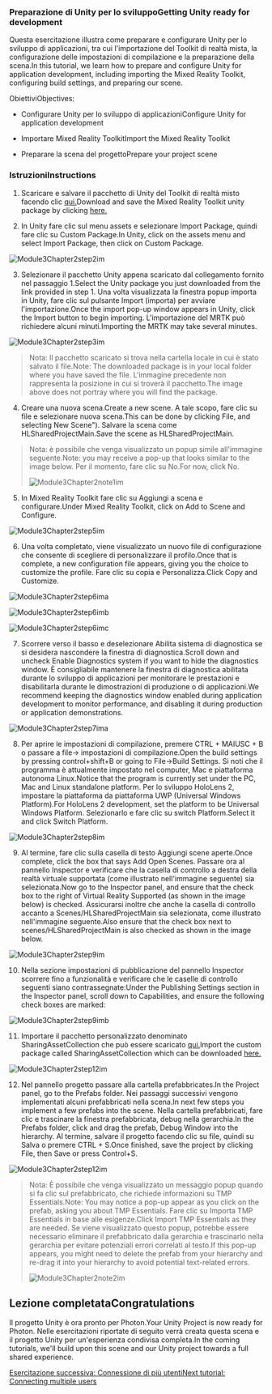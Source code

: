 ### <a name="getting-unity-ready-for-development"></a><span data-ttu-id="292b2-101">Preparazione di Unity per lo sviluppo</span><span class="sxs-lookup"><span data-stu-id="292b2-101">Getting Unity ready for development</span></span> 


<span data-ttu-id="292b2-102">Questa esercitazione illustra come preparare e configurare Unity per lo sviluppo di applicazioni, tra cui l'importazione del Toolkit di realtà mista, la configurazione delle impostazioni di compilazione e la preparazione della scena.</span><span class="sxs-lookup"><span data-stu-id="292b2-102">In this tutorial, we learn how to prepare and configure Unity for application development, including importing the Mixed Reality Toolkit, configuring build settings, and preparing our scene.</span></span>

<span data-ttu-id="292b2-103">Obiettivi</span><span class="sxs-lookup"><span data-stu-id="292b2-103">Objectives:</span></span>

- <span data-ttu-id="292b2-104">Configurare Unity per lo sviluppo di applicazioni</span><span class="sxs-lookup"><span data-stu-id="292b2-104">Configure Unity for application development</span></span>

- <span data-ttu-id="292b2-105">Importare Mixed Reality Toolkit</span><span class="sxs-lookup"><span data-stu-id="292b2-105">Import the Mixed Reality Toolkit</span></span>

- <span data-ttu-id="292b2-106">Preparare la scena del progetto</span><span class="sxs-lookup"><span data-stu-id="292b2-106">Prepare your project scene</span></span>

### <a name="instructions"></a><span data-ttu-id="292b2-107">Istruzioni</span><span class="sxs-lookup"><span data-stu-id="292b2-107">Instructions</span></span>

1. <span data-ttu-id="292b2-108">Scaricare e salvare il pacchetto di Unity del Toolkit di realtà misto facendo clic [qui.](https://github.com/microsoft/MixedRealityToolkit-Unity/releases/download/v2.0.0-RC2.1/Microsoft.MixedReality.Toolkit.Unity.Foundation-v2.0.0-RC2.1.unitypackage)</span><span class="sxs-lookup"><span data-stu-id="292b2-108">Download and save the Mixed Reality Toolkit unity package by clicking [here.](https://github.com/microsoft/MixedRealityToolkit-Unity/releases/download/v2.0.0-RC2.1/Microsoft.MixedReality.Toolkit.Unity.Foundation-v2.0.0-RC2.1.unitypackage)</span></span>

2. <span data-ttu-id="292b2-109">In Unity fare clic sul menu assets e selezionare Import Package, quindi fare clic su Custom Package.</span><span class="sxs-lookup"><span data-stu-id="292b2-109">In Unity, click on the assets menu and select Import Package, then click on Custom Package.</span></span>

![Module3Chapter2step2im](images/module3chapter2step2im.PNG)

3. <span data-ttu-id="292b2-111">Selezionare il pacchetto Unity appena scaricato dal collegamento fornito nel passaggio 1.</span><span class="sxs-lookup"><span data-stu-id="292b2-111">Select the Unity package you just downloaded from the link provided in step 1.</span></span> <span data-ttu-id="292b2-112">Una volta visualizzata la finestra popup importa in Unity, fare clic sul pulsante Import (importa) per avviare l'importazione.</span><span class="sxs-lookup"><span data-stu-id="292b2-112">Once the import pop-up window appears in Unity, click the Import button to begin importing.</span></span> <span data-ttu-id="292b2-113">L'importazione del MRTK può richiedere alcuni minuti.</span><span class="sxs-lookup"><span data-stu-id="292b2-113">Importing the MRTK may take several minutes.</span></span>

![Module3Chapter2step3im](images/module3chapter2step3im.PNG)

> <span data-ttu-id="292b2-115">Nota: Il pacchetto scaricato si trova nella cartella locale in cui è stato salvato il file.</span><span class="sxs-lookup"><span data-stu-id="292b2-115">Note: The downloaded package is in your local folder where you have saved the file.</span></span> <span data-ttu-id="292b2-116">L'immagine precedente non rappresenta la posizione in cui si troverà il pacchetto.</span><span class="sxs-lookup"><span data-stu-id="292b2-116">The image above does not portray where you will find the package.</span></span>

4. <span data-ttu-id="292b2-117">Creare una nuova scena.</span><span class="sxs-lookup"><span data-stu-id="292b2-117">Create a new scene.</span></span> <span data-ttu-id="292b2-118">A tale scopo, fare clic su file e selezionare nuova scena.</span><span class="sxs-lookup"><span data-stu-id="292b2-118">This can be done by clicking File, and selecting New Scene").</span></span> <span data-ttu-id="292b2-119">Salvare la scena come HLSharedProjectMain.</span><span class="sxs-lookup"><span data-stu-id="292b2-119">Save the scene as HLSharedProjectMain.</span></span>

> <span data-ttu-id="292b2-120">Nota: è possibile che venga visualizzato un popup simile all'immagine seguente.</span><span class="sxs-lookup"><span data-stu-id="292b2-120">Note: you may receive a pop-up that looks similar to the image below.</span></span> <span data-ttu-id="292b2-121">Per il momento, fare clic su No.</span><span class="sxs-lookup"><span data-stu-id="292b2-121">For now, click No.</span></span>
>
> ![Module3Chapter2note1im](images/module3chapter2note1im.PNG)

5. <span data-ttu-id="292b2-123">In Mixed Reality Toolkit fare clic su Aggiungi a scena e configurare.</span><span class="sxs-lookup"><span data-stu-id="292b2-123">Under Mixed Reality Toolkit, click on Add to Scene and Configure.</span></span>

![Module3Chapter2step5im](images/module3chapter2step5im.PNG)

6. <span data-ttu-id="292b2-125">Una volta completato, viene visualizzato un nuovo file di configurazione che consente di scegliere di personalizzare il profilo.</span><span class="sxs-lookup"><span data-stu-id="292b2-125">Once that is complete, a new configuration file appears, giving you the choice to customize the profile.</span></span> <span data-ttu-id="292b2-126">Fare clic su copia e Personalizza.</span><span class="sxs-lookup"><span data-stu-id="292b2-126">Click Copy and Customize.</span></span>

![Module3Chapter2step6ima](images/module3chapter2step6ima.PNG)

![Module3Chapter2step6imb](images/module3chapter2step6imb.PNG)

![Module3Chapter2step6imc](images/module3chapter2step6imc.PNG)

7. <span data-ttu-id="292b2-130">Scorrere verso il basso e deselezionare Abilita sistema di diagnostica se si desidera nascondere la finestra di diagnostica.</span><span class="sxs-lookup"><span data-stu-id="292b2-130">Scroll down and uncheck Enable Diagnostics system if you want to hide the diagnostics window.</span></span> <span data-ttu-id="292b2-131">È consigliabile mantenere la finestra di diagnostica abilitata durante lo sviluppo di applicazioni per monitorare le prestazioni e disabilitarla durante le dimostrazioni di produzione o di applicazioni.</span><span class="sxs-lookup"><span data-stu-id="292b2-131">We recommend keeping the diagnostics window enabled during application development to monitor performance, and disabling it during production or application demonstrations.</span></span> 

![Module3Chapter2step7ima](images/module3chapter2step7ima.PNG)

8. <span data-ttu-id="292b2-133">Per aprire le impostazioni di compilazione, premere CTRL + MAIUSC + B o passare a file-> impostazioni di compilazione.</span><span class="sxs-lookup"><span data-stu-id="292b2-133">Open the build settings by pressing control+shift+B or going to File->Build Settings.</span></span> <span data-ttu-id="292b2-134">Si noti che il programma è attualmente impostato nel computer, Mac e piattaforma autonoma Linux.</span><span class="sxs-lookup"><span data-stu-id="292b2-134">Notice that the program is currently set under the PC, Mac and Linux standalone platform.</span></span> <span data-ttu-id="292b2-135">Per lo sviluppo HoloLens 2, impostare la piattaforma da piattaforma UWP (Universal Windows Platform).</span><span class="sxs-lookup"><span data-stu-id="292b2-135">For HoloLens 2 development, set the platform to be Universal Windows Platform.</span></span> <span data-ttu-id="292b2-136">Selezionarlo e fare clic su switch Platform.</span><span class="sxs-lookup"><span data-stu-id="292b2-136">Select it and click Switch Platform.</span></span>

![Module3Chapter2step8im](images/module3chapter2step8im.PNG)

9. <span data-ttu-id="292b2-138">Al termine, fare clic sulla casella di testo Aggiungi scene aperte.</span><span class="sxs-lookup"><span data-stu-id="292b2-138">Once complete, click the box that says Add Open Scenes.</span></span> <span data-ttu-id="292b2-139">Passare ora al pannello Inspector e verificare che la casella di controllo a destra della realtà virtuale supportata (come illustrato nell'immagine seguente) sia selezionata.</span><span class="sxs-lookup"><span data-stu-id="292b2-139">Now go to the Inspector panel, and ensure that the check box to the right of Virtual Reality Supported (as shown in the image below) is checked.</span></span> <span data-ttu-id="292b2-140">Assicurarsi inoltre che anche la casella di controllo accanto a Scenes/HLSharedProjectMain sia selezionata, come illustrato nell'immagine seguente.</span><span class="sxs-lookup"><span data-stu-id="292b2-140">Also ensure that the check box next to scenes/HLSharedProjectMain is also checked as shown in the image below.</span></span>

![Module3Chapter2step9im](images/module3chapter2step9im.PNG)

10. <span data-ttu-id="292b2-142">Nella sezione impostazioni di pubblicazione del pannello Inspector scorrere fino a funzionalità e verificare che le caselle di controllo seguenti siano contrassegnate:</span><span class="sxs-lookup"><span data-stu-id="292b2-142">Under the Publishing Settings section in the Inspector panel, scroll down to Capabilities, and ensure the following check boxes are marked:</span></span>

![Module3Chapter2step9imb](images/module3chapter2step9imb.PNG)

11. <span data-ttu-id="292b2-144">Importare il pacchetto personalizzato denominato SharingAssetCollection che può essere scaricato [qui.](https://github.com/microsoft/MixedRealityLearning/releases/tag/development)</span><span class="sxs-lookup"><span data-stu-id="292b2-144">Import the custom package called SharingAssetCollection which can be downloaded [here.](https://github.com/microsoft/MixedRealityLearning/releases/tag/development)</span></span>

![Module3Chapter2step12im](images/module3chapter2step11im.PNG)

12. <span data-ttu-id="292b2-146">Nel pannello progetto passare alla cartella prefabbricates.</span><span class="sxs-lookup"><span data-stu-id="292b2-146">In the Project panel, go to the Prefabs folder.</span></span> <span data-ttu-id="292b2-147">Nei passaggi successivi vengono implementati alcuni prefabbricati nella scena.</span><span class="sxs-lookup"><span data-stu-id="292b2-147">In next few steps you implement a few prefabs into the scene.</span></span> <span data-ttu-id="292b2-148">Nella cartella prefabbricati, fare clic e trascinare la finestra prefabbricata, debug nella gerarchia.</span><span class="sxs-lookup"><span data-stu-id="292b2-148">In the Prefabs folder, click and drag the prefab, Debug Window into the hierarchy.</span></span> <span data-ttu-id="292b2-149">Al termine, salvare il progetto facendo clic su file, quindi su Salva o premere CTRL + S.</span><span class="sxs-lookup"><span data-stu-id="292b2-149">Once finished, save the project by clicking File, then Save or press Control+S.</span></span>

![Module3Chapter2step12im](images/module3chapter2step12im.PNG)

   > <span data-ttu-id="292b2-151">Nota: È possibile che venga visualizzato un messaggio popup quando si fa clic sul prefabbricato, che richiede informazioni su TMP Essentials.</span><span class="sxs-lookup"><span data-stu-id="292b2-151">Note: You may notice a pop-up appear as you click on the prefab, asking you about TMP Essentials.</span></span> <span data-ttu-id="292b2-152">Fare clic su Importa TMP Essentials in base alle esigenze.</span><span class="sxs-lookup"><span data-stu-id="292b2-152">Click Import TMP Essentials as they are needed.</span></span> <span data-ttu-id="292b2-153">Se viene visualizzato questo popup, potrebbe essere necessario eliminare il prefabbricato dalla gerarchia e trascinarlo nella gerarchia per evitare potenziali errori correlati al testo.</span><span class="sxs-lookup"><span data-stu-id="292b2-153">If this pop-up appears, you might need to delete the prefab from your hierarchy and re-drag it into your hierarchy to avoid potential text-related errors.</span></span>
   >
>![Module3Chapter2note2im](images/module3chapter2note2im.PNG)


## <a name="congratulations"></a><span data-ttu-id="292b2-155">Lezione completata</span><span class="sxs-lookup"><span data-stu-id="292b2-155">Congratulations</span></span>

<span data-ttu-id="292b2-156">Il progetto Unity è ora pronto per Photon.</span><span class="sxs-lookup"><span data-stu-id="292b2-156">Your Unity Project is now ready for Photon.</span></span> <span data-ttu-id="292b2-157">Nelle esercitazioni riportate di seguito verrà creata questa scena e il progetto Unity per un'esperienza condivisa completa.</span><span class="sxs-lookup"><span data-stu-id="292b2-157">In the coming tutorials, we'll build upon this scene and our Unity project towards a full shared experience.</span></span>

<span data-ttu-id="292b2-158">[Esercitazione successiva: Connessione di più utenti](mrlearning-sharing(photon)-ch3.md)</span><span class="sxs-lookup"><span data-stu-id="292b2-158">[Next tutorial: Connecting multiple users](mrlearning-sharing(photon)-ch3.md)</span></span>

